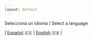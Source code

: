 ```yaml
---
layout: default
---
```


Selecciona un idioma / Select a language


| [Español][es] :es: | [English][uk] :uk: |

[es]: https://alex-esc.github.io
[uk]: https://alex-esc.github.io/en_us/